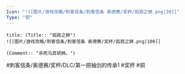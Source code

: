 ```yaml
---
Icon: "![[图片/游戏攻略/刺客信条/刺客信条 奥德赛/奖杯/孤寂之狮.png|30]]"
Type: "铜"
---
```

```ad-common-bronze-trophy
title: (Title:: "孤寂之狮")
![[图片/游戏攻略/刺客信条/刺客信条 奥德赛/奖杯/孤寂之狮.png|100]]

(Comment:: "杀死马其顿狮。")
```

#刺客信条/奥德赛/奖杯/DLC/第一把袖剑的传承1 #奖杯 #铜
